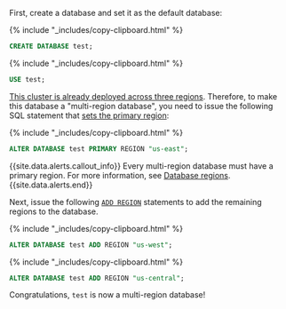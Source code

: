 First, create a database and set it as the default database:

{% include "_includes/copy-clipboard.html" %}
~~~ sql
CREATE DATABASE test;
~~~

{% include "_includes/copy-clipboard.html" %}
~~~ sql
USE test;
~~~

[This cluster is already deployed across three regions](#cluster-setup).  Therefore, to make this database a "multi-region database", you need to issue the following SQL statement that [sets the primary region](add-region.html#set-the-primary-region):

{% include "_includes/copy-clipboard.html" %}
~~~ sql
ALTER DATABASE test PRIMARY REGION "us-east";
~~~

{{site.data.alerts.callout_info}}
Every multi-region database must have a primary region.  For more information, see [Database regions](multiregion-overview.html#database-regions).
{{site.data.alerts.end}}

Next, issue the following [`ADD REGION`](add-region.html) statements to add the remaining regions to the database.

{% include "_includes/copy-clipboard.html" %}
~~~ sql
ALTER DATABASE test ADD REGION "us-west";
~~~

{% include "_includes/copy-clipboard.html" %}
~~~ sql
ALTER DATABASE test ADD REGION "us-central";
~~~

Congratulations, `test` is now a multi-region database!
